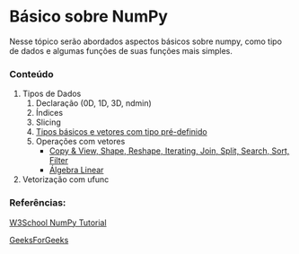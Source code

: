 # Básico sobre NumPy

Nesse tópico serão abordados aspectos básicos sobre numpy, como tipo de dados e algumas funções de suas funções mais simples.

### Conteúdo

1. Tipos de Dados
   1. Declaração \(0D, 1D, 3D, ndmin\)
   2. Índices
   3. Slicing
   4. [Tipos básicos e vetores com tipo pré-definido](https://www.geeksforgeeks.org/numpy-data-type-objects/?ref=lbp)
   5. Operações com vetores
      * [Copy & View, Shape, Reshape, Iterating, Join, Split, Search, Sort, Filter](https://www.w3schools.com/python/numpy)
      * [Álgebra Linear](https://www.geeksforgeeks.org/numpy-linear-algebra/?ref=lbp)
2. Vetorização com ufunc

### Referências:

[W3School NumPy Tutorial](https://www.w3schools.com/python/numpy/default.asp)

[GeeksForGeeks](https://www.geeksforgeeks.org/python-numpy-tutorial)

